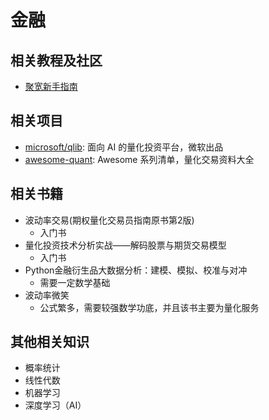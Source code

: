 # 金融


## 相关教程及社区

- [聚宽新手指南](https://www.joinquant.com/view/community/detail/7e4989804f4d3cd12532cafefeea1bcb)

## 相关项目

- [microsoft/qlib](https://github.com/microsoft/qlib): 面向 AI 的量化投资平台，微软出品
- [awesome-quant](https://github.com/wilsonfreitas/awesome-quant):  Awesome 系列清单，量化交易资料大全


## 相关书籍

- 波动率交易(期权量化交易员指南原书第2版)
  - 入门书
- 量化投资技术分析实战——解码股票与期货交易模型
  - 入门书
- Python金融衍生品大数据分析：建模、模拟、校准与对冲
  - 需要一定数学基础
- 波动率微笑
  - 公式繁多，需要较强数学功底，并且该书主要为量化服务

## 其他相关知识

- 概率统计
- 线性代数
- 机器学习
- 深度学习（AI）
